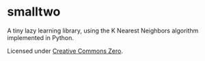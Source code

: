 # smalltwo
A tiny lazy learning library, using the K Nearest Neighbors algorithm implemented in Python.  

Licensed under [Creative Commons Zero](https://creativecommons.org/publicdomain/zero/1.0/).
